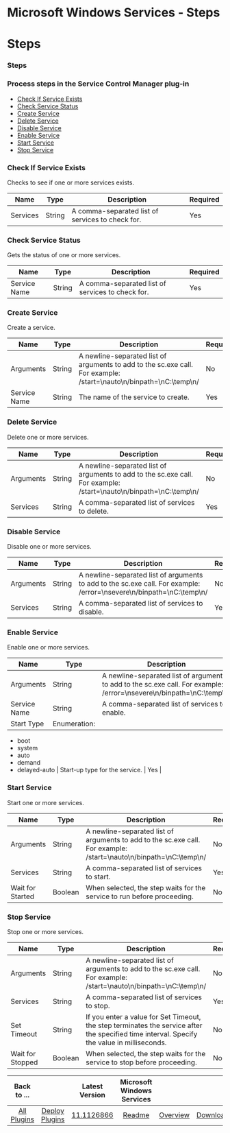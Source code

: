 
Microsoft Windows Services - Steps
==================================

# Steps


### Steps




### Process steps in the Service Control Manager plug-in

* [Check If Service Exists](#check_if_service_exists)
* [Check Service Status](#check_service_status)
* [Create Service](#create_service)
* [Delete Service](#delete_service)
* [Disable Service](#disable_service)
* [Enable Service](#enable_service)
* [Start Service](#start_service)
* [Stop Service](#stop_service)


### Check If Service Exists

Checks to see if one or more services exists.


| Name | Type | Description                                                                                                          | Required |
| ---- | ---- | -------------------------------------------------------------------------------------------------------------------- | -------- |
| Services | String | A comma-separated list of services to check for. | Yes |

### Check Service Status

Gets the status of one or more services.


| Name | Type | Description                                                                                                          | Required |
| ---- | ---- | -------------------------------------------------------------------------------------------------------------------- | -------- |
| Service Name | String | A comma-separated list of services to check for. | Yes |

### Create Service

Create a service.


| Name | Type | Description                                                                                                          | Required |
| ---- | ---- | -------------------------------------------------------------------------------------------------------------------- | -------- |
| Arguments | String | A newline-separated list of arguments to add to the sc.exe call. For example: /start=\nauto\n/binpath=\nC:\temp\n/ | No |
| Service Name | String | The name of the service to create. | Yes |

### Delete Service

Delete one or more services.


| Name | Type | Description                                                                                                          | Required |
| ---- | ---- | -------------------------------------------------------------------------------------------------------------------- | -------- |
| Arguments | String | A newline-separated list of arguments to add to the sc.exe call. For example: /start=\nauto\n/binpath=\nC:\temp\n/ | No |
| Services | String | A comma-separated list of services to delete. | Yes |

### Disable Service

Disable one or more services.


| Name | Type | Description                                                                                                          | Required |
| ---- | ---- | -------------------------------------------------------------------------------------------------------------------- | -------- |
| Arguments | String | A newline-separated list of arguments to add to the sc.exe call. For example: /error=\nsevere\n/binpath=\nC:\temp\n/ | No |
| Services | String | A comma-separated list of services to disable. | Yes |

### Enable Service

Enable one or more services.


| Name | Type | Description                                                                                                          | Required |
| ---- | ---- | -------------------------------------------------------------------------------------------------------------------- | -------- |
| Arguments | String | A newline-separated list of arguments to add to the sc.exe call. For example: /error=\nsevere\n/binpath=\nC:\temp\n/ | No |
| Service Name | String | A comma-separated list of services to enable. | Yes |
| Start Type | Enumeration:
* boot
* system
* auto
* demand
* delayed-auto
| Start-up type for the service. | Yes |

### Start Service

Start one or more services.


| Name | Type | Description                                                                                                          | Required |
| ---- | ---- | -------------------------------------------------------------------------------------------------------------------- | -------- |
| Arguments | String | A newline-separated list of arguments to add to the sc.exe call. For example: /start=\nauto\n/binpath=\nC:\temp\n/ | No |
| Services | String | A comma-separated list of services to start. | Yes |
| Wait for Started | Boolean | When selected, the step waits for the service to run before proceeding. | No |

### Stop Service

Stop one or more services.


| Name | Type | Description                                                                                                          | Required |
| ---- | ---- | -------------------------------------------------------------------------------------------------------------------- | -------- |
| Arguments | String | A newline-separated list of arguments to add to the sc.exe call. For example: /start=\nauto\n/binpath=\nC:\temp\n/ | No |
| Services | String | A comma-separated list of services to stop. | Yes |
| Set Timeout | String | If you enter a value for Set Timeout, the step terminates the service after the specified time interval. Specify the value in milliseconds. | No |
| Wait for Stopped | Boolean | When selected, the step waits for the service to stop before proceeding. | No |



|Back to ...||Latest Version|Microsoft Windows Services |||
| :---: | :---: | :---: | :---: | :---: | :---: |
|[All Plugins](../../index.md)|[Deploy Plugins](../README.md)|[11.1126866](https://raw.githubusercontent.com/UrbanCode/IBM-UCD-PLUGINS/main/files/ServiceControlManager/ucd-ServiceControlManager-11.1126866.zip)|[Readme](README.md)|[Overview](overview.md)|[Downloads](downloads.md)|
